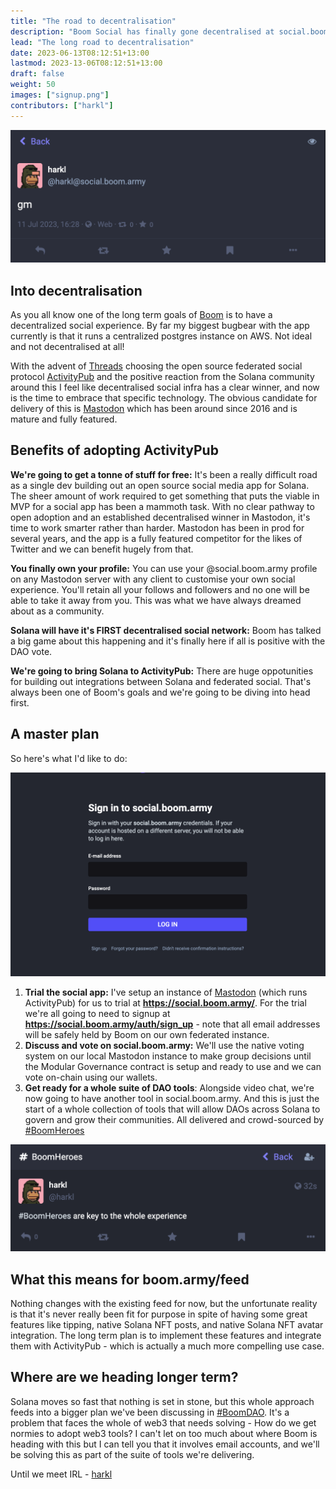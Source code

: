 ```yaml
---
title: "The road to decentralisation"
description: "Boom Social has finally gone decentralised at social.boom.army"
lead: "The long road to decentralisation"
date: 2023-06-13T08:12:51+13:00
lastmod: 2023-13-06T08:12:51+13:00
draft: false
weight: 50
images: ["signup.png"]
contributors: ["harkl"]
---
```


![GM](gm.png)

## Into decentralisation

As you all know one of the long term goals of [Boom](boom.army) is to have a decentralized social experience. By far my biggest bugbear with the app currently is that it runs a centralized postgres instance on AWS. Not ideal and not decentralised at all!

With the advent of [Threads](https://www.threads.net) choosing the open source federated social protocol [ActivityPub](https://en.wikipedia.org/wiki/ActivityPub) and the positive reaction from the Solana community around this I feel like decentralised social infra has a clear winner, and now is the time to embrace that specific technology. The obvious candidate for delivery of this is [Mastodon](https://joinmastodon.org) which has been around since 2016 and is mature and fully featured.

## Benefits of adopting ActivityPub

**We're going to get a tonne of stuff for free:** It's been a really difficult road as a single dev building out an open source social media app for Solana. The sheer amount of work required to get something that puts the viable in MVP for a social app has been a mammoth task. With no clear pathway to open adoption and an established decentralised winner in Mastodon, it's time to work smarter rather than harder. Mastodon has been in prod for several years, and the app is a fully featured competitor for the likes of Twitter and we can benefit hugely from that.

**You finally own your profile:** You can use your <name>@social.boom.army profile on any Mastodon server with any client to customise your own social experience. You'll retain all your follows and followers and no one will be able to take it away from you. This was what we have always dreamed about as a community.

**Solana will have it's FIRST decentralised social network:** Boom has talked a big game about this happening and it's finally here if all is positive with the DAO vote.

**We're going to bring Solana to ActivityPub:** There are huge oppotunities for building out integrations between Solana and federated social. That's always been one of Boom's goals and we're going to be diving into head first.

## A master plan

So here's what I'd like to do:

[![Signup](signup.png)](https://social.boom.army/auth/sign_up)

1) **Trial the social app:** I've setup an instance of [Mastodon](https://joinmastodon.org) (which runs ActivityPub) for us to trial at **https://social.boom.army/**. For the trial we're all going to need to signup at **https://social.boom.army/auth/sign_up** - note that all email addresses will be safely held by Boom on our own federated instance.
2) **Discuss and vote on social.boom.army:** We'll use the native voting system on our local Mastodon instance to make group decisions until the Modular Governance contract is setup and ready to use and we can vote on-chain using our wallets.
3) **Get ready for a whole suite of DAO tools**: Alongside video chat, we're now going to have another tool in social.boom.army. And this is just the start of a whole collection of tools that will allow DAOs across Solana to govern and grow their communities. All delivered and crowd-sourced by [#BoomHeroes](https://social.boom.army/tags/BoomHeroes)

![#BoomHeroes](boomheroes.png)

## What this means for boom.army/feed

Nothing changes with the existing feed for now, but the unfortunate reality is that it's never really been fit for purpose in spite of having some great features like tipping, native Solana NFT posts, and native Solana NFT avatar integration. The long term plan is to implement these features and integrate them with ActivityPub - which is actually a much more compelling use case.

## Where are we heading longer term?

Solana moves so fast that nothing is set in stone, but this whole approach feeds into a bigger plan we've been discussing in [#BoomDAO](https://social.boom.army/tags/BoomDAO). It's a problem that faces the whole of web3 that needs solving - How do we get normies to adopt web3 tools? I can't let on too much about where Boom is heading with this but I can tell you that it involves email accounts, and we'll be solving this as part of the suite of tools we're delivering.

Until we meet IRL - [harkl](https://social.boom.army/@harkl)
